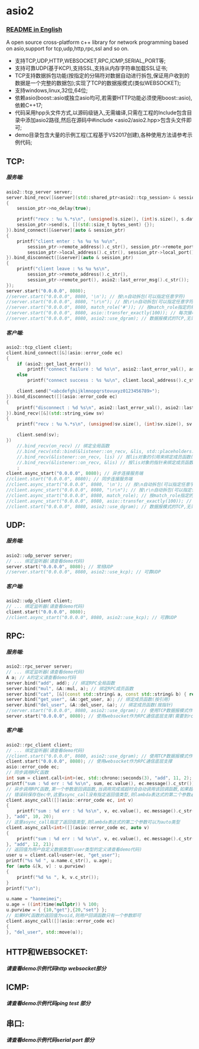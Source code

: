 # asio2
### [README in English](https://github.com/zhllxt/asio2/blob/master/README.en.md) 
A open source cross-platform c++ library for network programming based on asio,support for tcp,udp,http,rpc,ssl and so on.

* 支持TCP,UDP,HTTP,WEBSOCKET,RPC,ICMP,SERIAL_PORT等;
* 支持可靠UDP(基于KCP),支持SSL,支持从内存字符串加载SSL证书;
* TCP支持数据拆包功能(按指定的分隔符对数据自动进行拆包,保证用户收到的数据是一个完整的数据包);实现了TCP的数据报模式(类似WEBSOCKET);
* 支持windows,linux,32位,64位;
* 依赖asio(boost::asio或独立asio均可,若需要HTTP功能必须使用boost::asio),依赖C++17;
* 代码采用hpp头文件方式,以源码级链入,无需编译,只需在工程的Include包含目录中添加asio2路径,然后在源码中#include <asio2/asio2.hpp>包含头文件即可;
* demo目录包含大量的示例工程(工程基于VS2017创建),各种使用方法请参考示例代码;

## TCP:
##### 服务端:
```c++
asio2::tcp_server server;
server.bind_recv([&server](std::shared_ptr<asio2::tcp_session> & session_ptr, std::string_view s)
{
	session_ptr->no_delay(true);

	printf("recv : %u %.*s\n", (unsigned)s.size(), (int)s.size(), s.data());
	session_ptr->send(s, [](std::size_t bytes_sent) {});
}).bind_connect([&server](auto & session_ptr)
{
	printf("client enter : %s %u %s %u\n",
		session_ptr->remote_address().c_str(), session_ptr->remote_port(),
		session_ptr->local_address().c_str(), session_ptr->local_port());
}).bind_disconnect([&server](auto & session_ptr)
{
	printf("client leave : %s %u %s\n",
		session_ptr->remote_address().c_str(),
		session_ptr->remote_port(), asio2::last_error_msg().c_str());
});
server.start("0.0.0.0", 8080);
//server.start("0.0.0.0", 8080, '\n'); // 按\n自动拆包(可以指定任意字符)
//server.start("0.0.0.0", 8080, "\r\n"); // 按\r\n自动拆包(可以指定任意字符串)
//server.start("0.0.0.0", 8080, match_role('#')); // 按match_role指定的规则自动拆包(match_role请参考demo代码)(用于对用户自定义的协议拆包)
//server.start("0.0.0.0", 8080, asio::transfer_exactly(100)); // 每次接收固定的100字节
//server.start("0.0.0.0", 8080, asio2::use_dgram); // 数据报模式的TCP,无论发送多长的数据,双方接收的一定是相应长度的整包数据
```
##### 客户端:
```c++
asio2::tcp_client client;
client.bind_connect([&](asio::error_code ec)
{
	if (asio2::get_last_error())
		printf("connect failure : %d %s\n", asio2::last_error_val(), asio2::last_error_msg().c_str());
	else
		printf("connect success : %s %u\n", client.local_address().c_str(), client.local_port());

	client.send("<abcdefghijklmnopqrstovuxyz0123456789>");
}).bind_disconnect([](asio::error_code ec)
{
	printf("disconnect : %d %s\n", asio2::last_error_val(), asio2::last_error_msg().c_str());
}).bind_recv([&](std::string_view sv)
{
	printf("recv : %u %.*s\n", (unsigned)sv.size(), (int)sv.size(), sv.data());

	client.send(sv);
})
	//.bind_recv(on_recv) // 绑定全局函数
	//.bind_recv(std::bind(&listener::on_recv, &lis, std::placeholders::_1)) // 绑定成员函数(具体请查看demo代码)
	//.bind_recv(&listener::on_recv, lis) // 按lis对象的引用来绑定成员函数(具体请查看demo代码)
	//.bind_recv(&listener::on_recv, &lis) // 按lis对象的指针来绑定成员函数(具体请查看demo代码)
	;
client.async_start("0.0.0.0", 8080); // 异步连接服务端
//client.start("0.0.0.0", 8080); // 同步连接服务端
//client.async_start("0.0.0.0", 8080, '\n'); // 按\n自动拆包(可以指定任意字符)
//client.async_start("0.0.0.0", 8080, "\r\n"); // 按\r\n自动拆包(可以指定任意字符串)
//client.async_start("0.0.0.0", 8080, match_role); // 按match_role指定的规则自动拆包(match_role请参考demo代码)(用于对用户自定义的协议拆包)
//client.async_start("0.0.0.0", 8080, asio::transfer_exactly(100)); // 每次接收固定的100字节
//client.start("0.0.0.0", 8080, asio2::use_dgram); // 数据报模式的TCP,无论发送多长的数据,双方接收的一定是相应长度的整包数据
```

## UDP:
##### 服务端:
```c++
asio2::udp_server server;
// ... 绑定监听器(请查看demo代码)
server.start("0.0.0.0", 8080); // 常规UDP
//server.start("0.0.0.0", 8080, asio2::use_kcp); // 可靠UDP
```
##### 客户端:
```c++
asio2::udp_client client;
// ... 绑定监听器(请查看demo代码)
client.start("0.0.0.0", 8080);
//client.async_start("0.0.0.0", 8080, asio2::use_kcp); // 可靠UDP
```

## RPC:
##### 服务端:
```c++
asio2::rpc_server server;
// ... 绑定监听器(请查看demo代码)
A a; // A的定义请查看demo代码
server.bind("add", add); // 绑定RPC全局函数
server.bind("mul", &A::mul, a); // 绑定RPC成员函数
server.bind("cat", [&](const std::string& a, const std::string& b) { return a + b; }); // 绑定lambda表达式
server.bind("get_user", &A::get_user, a); // 绑定成员函数(按引用)
server.bind("del_user", &A::del_user, &a); // 绑定成员函数(按指针)
//server.start("0.0.0.0", 8080, asio2::use_dgram); // 使用TCP数据报模式作为RPC通信底层支撑,启动服务端时必须要使用use_dgram参数
server.start("0.0.0.0", 8080); // 使用websocket作为RPC通信底层支撑(需要到rcp_server.hpp文件末尾代码中选择使用websocket)
```
##### 客户端:
```c++
asio2::rpc_client client;
// ... 绑定监听器(请查看demo代码)
//client.start("0.0.0.0", 8080, asio2::use_dgram); // 使用TCP数据报模式作为RPC通信底层支撑,启动服务端时必须要使用use_dgram参数
client.start("0.0.0.0", 8080); // 使用websocket作为RPC通信底层支撑
asio::error_code ec;
// 同步调用RPC函数
int sum = client.call<int>(ec, std::chrono::seconds(3), "add", 11, 2);
printf("sum : %d err : %d %s\n", sum, ec.value(), ec.message().c_str());
// 异步调用RPC函数,第一个参数是回调函数,当调用完成或超时会自动调用该回调函数,如果超时或其它错误,
// 错误码保存在ec中,这里async_call没有指定返回值类型,则lambda表达式的第二个参数必须要指定类型
client.async_call([](asio::error_code ec, int v)
{
	printf("sum : %d err : %d %s\n", v, ec.value(), ec.message().c_str());
}, "add", 10, 20);
// 这里async_call指定了返回值类型,则lambda表达式的第二个参数可以为auto类型
client.async_call<int>([](asio::error_code ec, auto v)
{
	printf("sum : %d err : %d %s\n", v, ec.value(), ec.message().c_str());
}, "add", 12, 21);
// 返回值为用户自定义数据类型(user类型的定义请查看demo代码)
user u = client.call<user>(ec, "get_user");
printf("%s %d ", u.name.c_str(), u.age);
for (auto &[k, v] : u.purview)
{
	printf("%d %s ", k, v.c_str());
}
printf("\n");

u.name = "hanmeimei";
u.age = ((int)time(nullptr)) % 100;
u.purview = { {10,"get"},{20,"set"} };
// 如果RPC函数的返回值为void,则用户回调函数只有一个参数即可
client.async_call([](asio::error_code ec)
{
}, "del_user", std::move(u));

```

## HTTP和WEBSOCKET:
##### 请查看demo示例代码http websocket部分

## ICMP:
##### 请查看demo示例代码ping test 部分

## 串口:
##### 请查看demo示例代码serial port 部分
